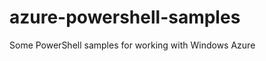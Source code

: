 azure-powershell-samples
========================

Some PowerShell samples for working with Windows Azure
